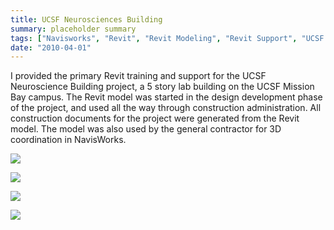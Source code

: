 ```yaml
---
title: UCSF Neurosciences Building
summary: placeholder summary
tags: ["Navisworks", "Revit", "Revit Modeling", "Revit Support", "UCSF Neurosciences Building"]
date: "2010-04-01"
---
```


I provided the primary Revit training and support for the UCSF Neuroscience Building project, a 5 story lab building on the UCSF Mission Bay campus. The Revit model was started in the design development phase of the project, and used all the way through construction administration. All construction documents for the project were generated from the Revit model. The model was also used by the general contractor for 3D coordination in NavisWorks.

![](UCSF-Section.jpg)

![](UCSF-Plan-Section.jpg)

![](Aerial-02.jpg)

![](SOM-Building_19A-134836-print1.jpg)

